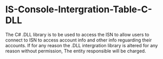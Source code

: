 # IS-Console-Intergration-Table-C-DLL
The C# .DLL library is to be used to access the ISN to allow users to connect to ISN to access account info and other info reguarding their accounts. If for any reason the .DLL intergration library is altered for any reason without permission, The entity responsible will be charged.
